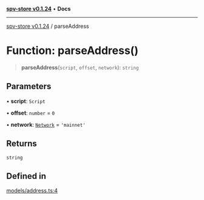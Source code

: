 [**spv-store v0.1.24**](../README.md) • **Docs**

***

[spv-store v0.1.24](../globals.md) / parseAddress

# Function: parseAddress()

> **parseAddress**(`script`, `offset`, `network`): `string`

## Parameters

• **script**: `Script`

• **offset**: `number` = `0`

• **network**: [`Network`](../type-aliases/Network.md) = `'mainnet'`

## Returns

`string`

## Defined in

[models/address.ts:4](https://github.com/bitcoin-sv/spv-store/blob/03686d41c08cfcf21568a9b1fd3404a8ac07fb36/src/models/address.ts#L4)
